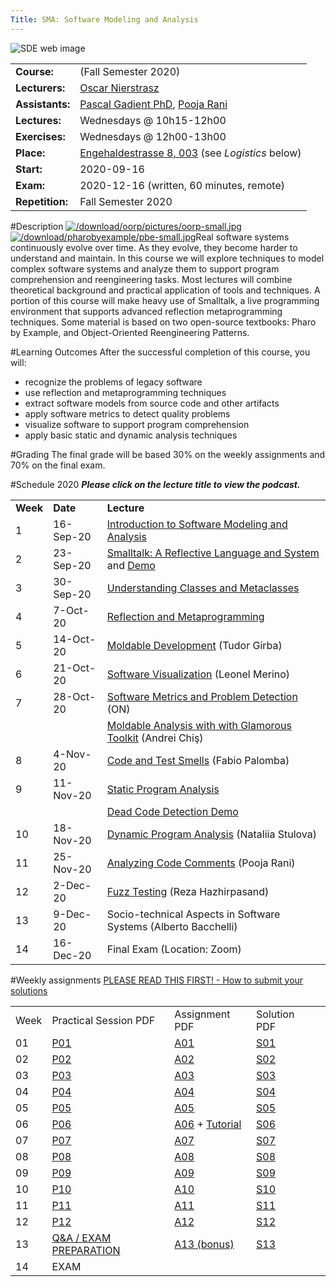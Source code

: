 ```yaml
---
Title: SMA: Software Modeling and Analysis
---
```


![SDE web image](%assets_url%/files/5d/x6asdk42eywwaescaa9so1ipx598bl/sde-web.jpg)

| | |
|---|---|
|**Course:**|(Fall Semester 2020)
|**Lecturers:**|[Oscar Nierstrasz](%base_url%/staff/oscar)
|**Assistants:**|[Pascal Gadient PhD](%base_url%/staff/PascalGadient), [Pooja Rani](%base_url%/staff/Pooja-Rani)
|**Lectures:**|Wednesdays @ 10h15-12h00
|**Exercises:**|Wednesdays @ 12h00-13h00
|**Place:**|[Engehaldestrasse 8, 003](%base_url%/contact/maps) (see *Logistics* below)
|**Start:**|2020-09-16
|**Exam:**|2020-12-16 (written, 60 minutes, remote)
|**Repetition:**|Fall Semester 2020

#Description
[![/download/oorp/pictures/oorp-small.jpg](%assets_url%/download/oorp/pictures/oorp-small.jpg)](http://scg.unibe.ch/download/oorp)[![/download/pharobyexample/pbe-small.jpg](%assets_url%/download/pharobyexample/pbe-small.jpg)](http://PharoByExample.org)Real software systems continuously evolve over time. As they evolve, they become harder to understand and maintain. In this course we will explore techniques to model complex software systems and analyze them to support program comprehension and reengineering tasks. 
Most lectures will combine theoretical background and practical application of tools and techniques. A portion of this course will make heavy use of Smalltalk, a live programming environment that supports advanced reflection metaprogramming techniques. Some material is based on two open-source textbooks: Pharo by Example, and Object-Oriented Reengineering Patterns.

#Learning Outcomes
After the successful completion of this course, you will:

-  recognize the problems of legacy software
-  use reflection and metaprogramming techniques
-  extract software models from source code and other artifacts
-  apply software metrics to detect quality problems
-  visualize software to support program comprehension
-  apply basic static and dynamic analysis techniques

#Grading
The final grade will be based 30% on the weekly assignments and 70% on the final exam.

#Schedule 2020
***Please click on the lecture title to view the podcast.***

| | | |
|---|---|---|
|	**Week**	|	**Date**	|	**Lecture**
|	1	|	16-Sep-20	|	[Introduction to Software Modeling and Analysis](https://tube.switch.ch/videos/ba7c14ff)
|	2	|	23-Sep-20	|	[Smalltalk: A Reflective Language and System](https://tube.switch.ch/videos/f1357e24) and [Demo](https://tube.switch.ch/videos/9c2dbba7)
|	3	|	30-Sep-20	|	[Understanding Classes and Metaclasses](https://tube.switch.ch/videos/227dc9ee)
|	4	|	7-Oct-20	|	[Reflection and Metaprogramming](https://tube.switch.ch/videos/6f512bb3)
|	5	|	14-Oct-20	|	[Moldable Development](https://tube.switch.ch/videos/326a1304) (Tudor Girba)
|	6	|	21-Oct-20	|	[Software Visualization](https://tube.switch.ch/videos/1bc8d4e2) (Leonel Merino)
|	7	|	28-Oct-20	|	[Software Metrics and Problem Detection](https://tube.switch.ch/videos/d924c305) (ON)
| | | [Moldable Analysis with with Glamorous Toolkit](https://tube.switch.ch/videos/d1ec46a8) (Andrei Chiş)
|	8	|	4-Nov-20	|	[Code and Test Smells](https://tube.switch.ch/videos/fc080508) (Fabio Palomba)
|	9	|	11-Nov-20	|	[Static Program Analysis](https://tube.switch.ch/videos/5ecee652)
| | | [Dead Code Detection Demo](https://tube.switch.ch/videos/3a0bfa1d)
|	10	|	18-Nov-20	|	[Dynamic Program Analysis](https://tube.switch.ch/videos/46fd6be3) (Nataliia Stulova)
|	11	|	25-Nov-20	|	[Analyzing Code Comments](https://tube.switch.ch/videos/d7652c65) (Pooja Rani)
|	12	|	2-Dec-20	|	[Fuzz Testing](https://tube.switch.ch/videos/fc5f8e2a) (Reza Hazhirpasand)
|	13	|	9-Dec-20	|	Socio-technical Aspects in Software Systems (Alberto Bacchelli)
|	14	|	16-Dec-20	|	Final Exam (Location: Zoom)

#Weekly assignments
[PLEASE READ THIS FIRST! - How to submit your solutions](%assets_url%/download/lectures/sma-exercises/SMA-RulesForExercises.pdf)

| | | | | |
|---|---|---|---|---|
|	Week	|   Practical Session PDF    |   Assignment PDF    | Solution PDF
|	01	|	[P01](%assets_url%/download/lectures/sma-exercises/Assignment-01-Slides.pdf)		|	[A01](%assets_url%/download/lectures/sma-exercises/Assignment-01.pdf)	|	[S01](%assets_url%/download/lectures/sma-exercises/Assignment-01-Solution.pdf)
|	02	|	[P02](%assets_url%/download/lectures/sma-exercises/Assignment-02-Slides.pdf)		|	[A02](%assets_url%/download/lectures/sma-exercises/Assignment-02.pdf)	|	[S02](%assets_url%/download/lectures/sma-exercises/Assignment-02-Solution.pdf)
|	03	|	[P03](%assets_url%/download/lectures/sma-exercises/Assignment-03-Slides.pdf)		|	[A03](%assets_url%/download/lectures/sma-exercises/Assignment-03.pdf)	|	[S03](%assets_url%/download/lectures/sma-exercises/Assignment-03-Solution.pdf)
|	04	|	[P04](%assets_url%/download/lectures/sma-exercises/Assignment-04-Slides.pdf)		|	[A04](%assets_url%/download/lectures/sma-exercises/Assignment-04.pdf)	|	[S04](%assets_url%/download/lectures/sma-exercises/Assignment-04-Solution.pdf)
|	05	|	[P05](%assets_url%/download/lectures/sma-exercises/Assignment-05-Slides.pdf)		|	[A05](%assets_url%/download/lectures/sma-exercises/Assignment-05.pdf)	|	[S05](%assets_url%/download/lectures/sma-exercises/Assignment-05-Solution.pdf)
|	06	|	[P06](%assets_url%/download/lectures/sma-exercises/Assignment-06-Slides.pdf)		|	[A06](%assets_url%/download/lectures/sma-exercises/Assignment-06.pdf) \+ [Tutorial](%assets_url%/download/lectures/sma-exercises/Assignment-06-Tutorial.pdf)	|	[S06](%assets_url%/download/lectures/sma-exercises/Assignment-06-Solution.pdf)
|	07	|	[P07](%assets_url%/download/lectures/sma-exercises/Assignment-07-Slides.pdf)		|	[A07](%assets_url%/download/lectures/sma-exercises/Assignment-07.pdf)	|	[S07](%assets_url%/download/lectures/sma-exercises/Assignment-07-Solution.pdf)
|	08	|	[P08](%assets_url%/download/lectures/sma-exercises/Assignment-08-Slides.pdf)		|	[A08](%assets_url%/download/lectures/sma-exercises/Assignment-08.pdf)	|	[S08](%assets_url%/download/lectures/sma-exercises/Assignment-08-Solution.pdf)
|	09	|	[P09](%assets_url%/download/lectures/sma-exercises/Assignment-09-Slides.pdf)		|	[A09](%assets_url%/download/lectures/sma-exercises/Assignment-09.pdf)	|	[S09](%assets_url%/download/lectures/sma-exercises/Assignment-09-Solution.pdf)
|	10	|	[P10](%assets_url%/download/lectures/sma-exercises/Assignment-10-Slides.pdf)		|	[A10](%assets_url%/download/lectures/sma-exercises/Assignment-10.pdf)	|	[S10](%assets_url%/download/lectures/sma-exercises/Assignment-10-Solution.pdf)
|	11	|	[P11](%assets_url%/download/lectures/sma-exercises/Assignment-11-Slides.pdf)		|	[A11](%assets_url%/download/lectures/sma-exercises/Assignment-11.pdf)	|	[S11](%assets_url%/download/lectures/sma-exercises/Assignment-11-Solution.pdf)
|	12	|	[P12](%assets_url%/download/lectures/sma-exercises/Assignment-12-Slides.pdf)		|	[A12](%assets_url%/download/lectures/sma-exercises/Assignment-12.pdf)	|	[S12](%assets_url%/download/lectures/sma-exercises/Assignment-12-Solution.pdf)
|	13	|	[Q&A / EXAM PREPARATION](%assets_url%/download/lectures/sma-exercises/SMA_Q&A_Slides.pdf)	|	[A13 (bonus)](%assets_url%/download/lectures/sma-exercises/Assignment-13.pdf)	|	[S13](%assets_url%/download/lectures/sma-exercises/Assignment-13-Solution.pdf)	|	
|	14	|	EXAM		|		|	
